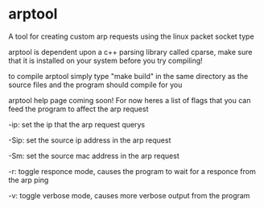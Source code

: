 # arptool
A tool for creating custom arp requests using the linux packet socket type

arptool is dependent upon a c++ parsing library called cparse, make sure that it is installed
on your system before you try compiling!

to compile arptool simply type "make build" in the same directory as the source files
and the program should compile for you

arptool help page coming soon! For now heres a list of flags that you can feed the program
to affect the arp request

-ip: set the ip that the arp request querys

-Sip: set the source ip address in the arp request

-Sm: set the source mac address in the arp request

-r: toggle responce mode, causes the program to wait for a responce from the arp ping

-v: toggle verbose mode, causes more verbose output from the program
